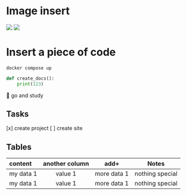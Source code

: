 # Image insert

![](images/spring.jpeg)
![](https://media.istockphoto.com/id/183412466/uk/%D1%84%D0%BE%D1%82%D0%BE/%D1%81%D1%85%D1%96%D0%B4%D0%BD%D1%96-%D0%B1%D0%BB%D0%B0%D0%BA%D0%B8%D1%82%D0%BD%D1%96-%D0%BF%D1%82%D0%B0%D1%85%D0%B8-%D1%81%D0%B0%D0%BC%D0%B5%D1%86%D1%8C-%D1%96-%D1%81%D0%B0%D0%BC%D0%BA%D0%B0.jpg?s=612x612&w=0&k=20&c=bjkNTh2bdzh4X2kwGZahyKrrVDHL84Z4bnK20yKGrow=)

# Insert a piece of code

```commandline
docker compose up
```

```python
def create_docs():
    print(123)
```

:memo: go and study

## Tasks
[x] create project
[ ] create site

## Tables
| content   | another column | add+        |      Notes      |
|:----------|:--------------:|-------------|:---------------:|
| my data 1 |    value 1     | more data 1 | nothing special |
| my data 1 |    value 1     | more data 1 | nothing special |
